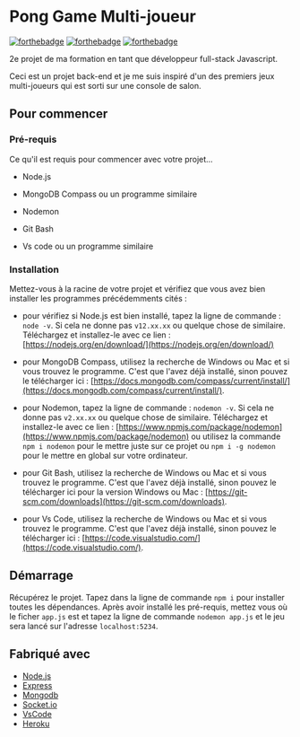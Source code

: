 # Pong Game Multi-joueur
[![forthebadge](https://forthebadge.com/images/badges/built-by-developers.svg)](https://forthebadge.com) [![forthebadge](https://forthebadge.com/images/badges/made-with-javascript.svg)](https://forthebadge.com) [![forthebadge](https://forthebadge.com/images/badges/validated-html5.svg)](https://forthebadge.com)

2e projet de ma formation en tant que développeur full-stack Javascript.

Ceci est un projet back-end et je me suis inspiré d'un des premiers jeux multi-joueurs qui est sorti sur une console de salon.

## Pour commencer

### Pré-requis

Ce qu'il est requis pour commencer avec votre projet...

- Node.js

- MongoDB Compass ou un programme similaire

- Nodemon

- Git Bash

- Vs code ou un programme similaire

### Installation

Mettez-vous à la racine de votre projet et vérifiez que vous avez bien installer les programmes précédemments cités :
- pour vérifiez si Node.js est bien installé, tapez la ligne de commande : ``node -v``. 
Si cela ne donne pas ``v12.xx.xx`` ou quelque chose de similaire. Téléchargez et installez-le avec ce lien : [https://nodejs.org/en/download/](https://nodejs.org/en/download/)

- pour MongoDB Compass, utilisez la recherche de Windows ou Mac et si vous trouvez le programme. C'est que l'avez déjà installé, sinon pouvez le télécharger ici : [https://docs.mongodb.com/compass/current/install/](https://docs.mongodb.com/compass/current/install/).

- pour Nodemon, tapez la ligne de commande : ``nodemon -v``.
Si cela ne donne pas ``v2.xx.xx`` ou quelque chose de similaire. Téléchargez et installez-le avec ce lien : 
[https://www.npmjs.com/package/nodemon](https://www.npmjs.com/package/nodemon) ou utilisez la commande ``npm i nodemon`` pour le mettre juste sur ce projet ou ``npm i -g nodemon`` pour le mettre en global sur votre ordinateur.

- pour Git Bash, utilisez la recherche de Windows ou Mac et si vous trouvez le programme. C'est que l'avez déjà installé, sinon pouvez le télécharger ici pour la version Windows ou Mac : [https://git-scm.com/downloads](https://git-scm.com/downloads).

- pour Vs Code, utilisez la recherche de Windows ou Mac et si vous trouvez le programme. C'est que l'avez déjà installé, sinon pouvez le télécharger ici : [https://code.visualstudio.com/](https://code.visualstudio.com/).

## Démarrage

Récupérez le projet.
Tapez dans la ligne de commande ``npm i`` pour installer toutes les dépendances.
Après avoir installé les pré-requis, mettez vous où le ficher ``app.js`` est et tapez la ligne de commande ``nodemon app.js`` et le jeu sera lancé sur l'adresse ``localhost:5234``.

## Fabriqué avec
* [Node.js](https://nodejs.org/en/)
* [Express](https://www.npmjs.com/package/express)
* [Mongodb](https://www.mongodb.com/fr)
* [Socket.io](https://socket.io/)
* [VsCode](https://code.visualstudio.com/)
* [Heroku](https://www.heroku.com/)  
